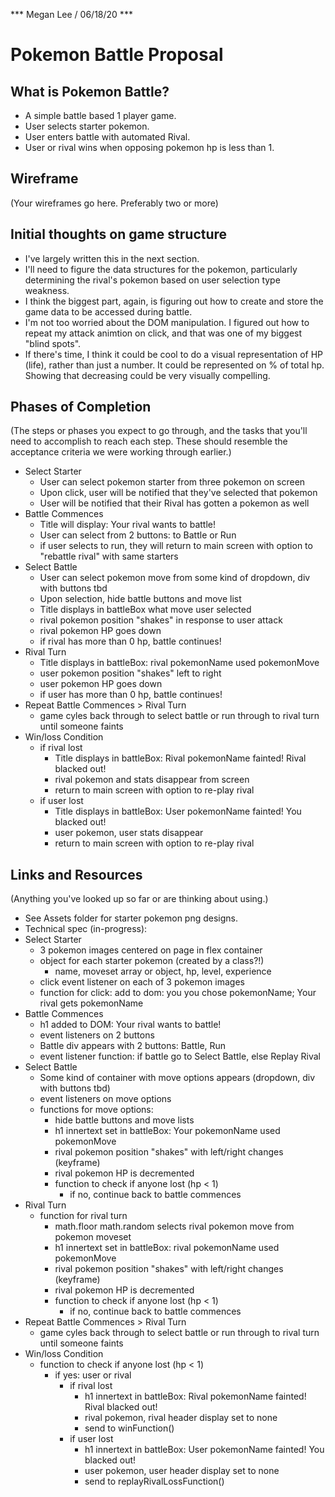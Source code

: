 *** Megan Lee / 06/18/20 ***

# Pokemon Battle Proposal

## What is Pokemon Battle?

- A simple battle based 1 player game.
- User selects starter pokemon.
- User enters battle with automated Rival.
- User or rival wins when opposing pokemon hp is less than 1.

## Wireframe

(Your wireframes go here. Preferably two or more)

## Initial thoughts on game structure

- I've largely written this in the next section.
- I'll need to figure the data structures for the pokemon, particularly determining the rival's pokemon based on user selection type weakness.
- I think the biggest part, again, is figuring out how to create and store the game data to be accessed during battle.
- I'm not too worried about the DOM manipulation. I figured out how to repeat my attack animtion on click, and that was one of my biggest "blind spots".
- If there's time, I think it could be cool to do a visual representation of HP (life), rather than just a number. It could be represented on % of total hp. Showing that decreasing could be very visually compelling.

## Phases of Completion

(The steps or phases you expect to go through, and the tasks that you'll need to accomplish to reach each step. These should resemble the acceptance criteria we were working through earlier.)
- Select Starter
    - User can select pokemon starter from three pokemon on screen
    - Upon click, user will be notified that they've selected that pokemon
    - User will be notified that their Rival has gotten a pokemon as well
- Battle Commences
    - Title will display: Your rival wants to battle!
    - User can select from 2 buttons: to Battle or Run
    - if user selects to run, they will return to main screen with option to "rebattle rival" with same starters
- Select Battle
    - User can select pokemon move from some kind of dropdown, div with buttons tbd
    - Upon selection, hide battle buttons and move list
    - Title displays in battleBox what move user selected
    - rival pokemon position "shakes" in response to user attack
    - rival pokemon HP goes down
    - if rival has more than 0 hp, battle continues!
- Rival Turn
    - Title displays in battleBox: rival pokemonName used pokemonMove
    - user pokemon position "shakes" left to right
    - user pokemon HP goes down
    - if user has more than 0 hp, battle continues!
- Repeat Battle Commences > Rival Turn
    - game cyles back through to select battle or run through to rival turn until someone faints
- Win/loss Condition
    - if rival lost
        - Title displays in battleBox: Rival pokemonName fainted! Rival blacked out!
        - rival pokemon and stats disappear from screen
        - return to main screen with option to re-play rival
    - if user lost
        - Title displays in battleBox: User pokemonName fainted! You blacked out!
        - user pokemon, user stats disappear
        - return to main screen with option to re-play rival

## Links and Resources

(Anything you've looked up so far or are thinking about using.)
- See Assets folder for starter pokemon png designs.
- Technical spec (in-progress):
- Select Starter
    - 3 pokemon images centered on page in flex container
    - object for each starter pokemon (created by a class?!)
        - name, moveset array or object, hp, level, experience
    - click event listener on each of 3 pokemon images    
    - function for click: add to dom: you you chose pokemonName; Your rival gets pokemonName
- Battle Commences
    - h1 added to DOM: Your rival wants to battle!
    - event listeners on 2 buttons
    - Battle div appears with 2 buttons: Battle, Run
    - event listener function: if battle go to Select Battle, else Replay Rival
- Select Battle
    - Some kind of container with move options appears (dropdown, div with buttons tbd)
    - event listeners on move options
    - functions for move options: 
        - hide battle buttons and move lists
        - h1 innertext set in battleBox: Your pokemonName used pokemonMove
        - rival pokemon position "shakes" with left/right changes (keyframe)
        - rival pokemon HP is decremented
        - function to check if anyone lost (hp < 1)
            - if no, continue back to battle commences   
- Rival Turn
    - function for rival turn
        - math.floor math.random selects rival pokemon move from pokemon moveset
        - h1 innertext set in battleBox: rival pokemonName used pokemonMove
        - rival pokemon position "shakes" with left/right changes (keyframe)
        - rival pokemon HP is decremented
        - function to check if anyone lost (hp < 1)
            - if no, continue back to battle commences 
- Repeat Battle Commences > Rival Turn
    - game cyles back through to select battle or run through to rival turn until someone faints
- Win/loss Condition
    - function to check if anyone lost (hp < 1)    
        - if yes: user or rival
            - if rival lost
                - h1 innertext in battleBox: Rival pokemonName fainted! Rival blacked out!
                - rival pokemon, rival header display set to none
                - send to winFunction()
            - if user lost
                - h1 innertext in battleBox: User pokemonName fainted! You blacked out!
                - user pokemon, user header display set to none
                - send to replayRivalLossFunction()
